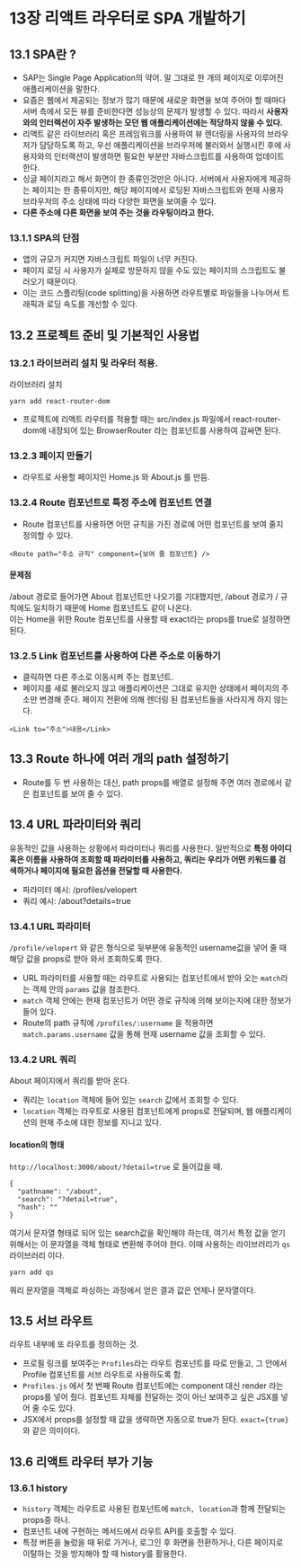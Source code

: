 # 13장 리액트 라우터로 SPA 개발하기

## 13.1 SPA란 ?

- SAP는 Single Page Application의 약어. 말 그대로 한 개의 페이지로 이루어진 애플리케이션을 말한다.
- 요즘은 웹에서 제공되는 정보가 많기 때문에 새로운 화면을 보여 주어야 할 때마다 서버 측에서 모든 뷰를 준비한다면 성능상의 문제가 발생할 수 있다. 따라서 **사용자와의 인터렉션이 자주 발생하는 모던 웹 애플리케이션에는 적당하지 않을 수 있다.**
- 리액트 같은 라이브러리 혹은 프레임워크를 사용하여 뷰 렌더링을 사용자의 브라우저가 담당하도록 하고, 우선 애플리케이션을 브라우저에 불러와서 실행시킨 후에 사용자와의 인터랙션이 발생하면 필요한 부분만 자바스크립트를 사용하여 업데이트 한다.
- 싱글 페이지라고 해서 화면이 한 종류인것만은 아니다. 서버에서 사용자에게 제공하는 페이지는 한 종류이지만, 해당 페이지에서 로딩된 자바스크립트와 현재 사용자 브라우저의 주소 상태에 따라 다양한 화면을 보여줄 수 있다.
- **다른 주소에 다른 화면을 보여 주는 것을 라우팅이라고 한다.**

### 13.1.1 SPA의 단점

- 앱의 규모가 커지면 자바스크립트 파일이 너무 커진다.
- 페이지 로딩 시 사용자가 실제로 방문하지 않을 수도 있는 페이지의 스크립트도 불러오기 때문이다.
- 이는 코드 스플리팅(code splitting)을 사용하면 라우트별로 파일들을 나누어서 트래픽과 로딩 속도를 개선할 수 있다.

## 13.2 프로젝트 준비 및 기본적인 사용법

### 13.2.1 라이브러리 설치 및 라우터 적용.

라이브러리 설치

```
yarn add react-router-dom
```

- 프로젝트에 리액트 라우터를 적용할 때는 src/index.js 파일에서 react-router-dom에 내장되어 있는 BrowserRouter 라는 컴포넌트를 사용하여 감싸면 된다.

### 13.2.3 페이지 만들기

- 라우트로 사용할 페이지인 Home.js 와 About.js 를 만듬.

### 13.2.4 Route 컴포넌트로 특정 주소에 컴포넌트 연결

- Route 컴포넌트를 사용하면 어떤 규칙을 가진 경로에 어떤 컴포넌트를 보여 줄지 정의할 수 있다.

```
<Route path="주소 규칙" component={보여 줄 컴포넌트} />
```

#### 문제점

/about 경로로 들어가면 About 컴포넌트만 나오기를 기대했지만, /about 경로가 / 규칙에도 일치하기 때문에 Home 컴포넌트도 같이 나온다.<br />
이는 Home을 위한 Route 컴포넌트를 사용할 때 exact라는 props를 true로 설정하면 된다.

### 13.2.5 Link 컴포넌트를 사용하여 다른 주소로 이동하기

- 클릭하면 다른 주소로 이동시켜 주는 컴포넌트.
- 페이지를 새로 불러오지 않고 애플리케이션은 그대로 유지한 상태에서 페이지의 주소만 변경해 준다. 페이지 전환에 의해 렌더링 된 컴포넌트들을 사라지게 하지 않는다.

```
<Link to="주소">내용</Link>
```

## 13.3 Route 하나에 여러 개의 path 설정하기

- Route를 두 번 사용하는 대신, path props를 배열로 설정해 주면 여러 경로에서 같은 컴포넌트를 보여 줄 수 있다.

## 13.4 URL 파라미터와 쿼리

유동적인 값을 사용하는 상황에서 파라미터나 쿼리를 사용한다. 일반적으로 **특정 아이디 혹은 이름을 사용하여 조회할 때 파라미터를 사용하고, 쿼리는 우리가 어떤 키워드를 검색하거나 페이지에 필요한 옵션을 전달할 때 사용한다.**

- 파라미터 예시: /profiles/velopert
- 쿼리 예시: /about?details=true

### 13.4.1 URL 파라미터

`/profile/velopert` 와 같은 형식으로 뒷부분에 유동적인 username값을 넣어 줄 때 해당 값을 props로 받아 와서 조회하도록 한다.

- URL 파라미터를 사용할 때는 라우트로 사용되는 컴포넌트에서 받아 오는 `match`라는 객체 안의 `params` 값을 참조한다.
- `match` 객체 안에는 현재 컴포넌트가 어떤 경로 규칙에 의해 보이는지에 대한 정보가 들어 있다.
- Route의 path 규칙에 `/profiles/:username` 을 적용하면 `match.params.username` 값을 통해 현재 username 값을 조회할 수 있다.

### 13.4.2 URL 쿼리

About 페이지에서 쿼리를 받아 온다.

- 쿼리는 `location` 객체에 들어 있는 `search` 값에서 조회할 수 있다.
- `location` 객체는 라우트로 사용된 컴포넌트에게 props로 전달되며, 웹 애플리케이션의 현재 주소에 대한 정보를 지니고 있다.

#### location의 형태

`http://localhost:3000/about/?detail=true` 로 들어갔을 때.

```
{
  "pathname": "/about",
  "search": "?detail=true",
  "hash": ""
}
```

여기서 문자열 형태로 되어 있는 search값을 확인해야 하는데, 여기서 특정 값을 얻기 위해서는 이 문자열을 객체 형태로 변환해 주어야 한다. 이때 사용하는 라이브러리가 `qs` 라이브러리 이다.

```
yarn add qs
```

쿼리 문자열을 객체로 파싱하는 과정에서 얻은 결과 값은 언제나 문자열이다.

## 13.5 서브 라우트

라우트 내부에 또 라우트를 정의하는 것.<br />

- 프로필 링크를 보여주는 `Profiles`라는 라우트 컴포넌트를 따로 만들고, 그 안에서 Profile 컴포넌트를 서브 라우트로 사용하도록 함.
- `Profiles.js` 에서 첫 번째 Route 컴포넌트에는 component 대신 render 라는 props를 넣어 줬다. 컴포넌트 자체를 전달하는 것이 아닌 보여주고 싶은 JSX를 넣어 줄 수도 있다.
- JSX에서 props를 설정할 때 값을 생략하면 자동으로 true가 된다. `exact={true}`와 같은 의미이다.

## 13.6 리액트 라우터 부가 기능

### 13.6.1 history

- `history` 객체는 라우트로 사용된 컴포넌트에 `match, location`과 함께 전달되는 props중 하나.
- 컴포넌트 내에 구현하는 메서드에서 라우트 API를 호출할 수 있다.
- 특정 버튼을 눌렀을 때 뒤로 가거나, 로그인 후 화면을 전환하거나, 다른 페이지로 이탈하는 것을 방지해야 할 때 history를 활용한다.
